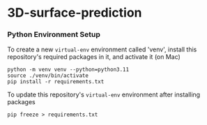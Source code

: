 # 3D-surface-prediction

### Python Environment Setup

To create a new `virtual-env` environment called 'venv', install this repository's required packages in it, and activate it (on Mac)

```
python -m venv venv --python=python3.11
source ./venv/bin/activate
pip install -r requirements.txt
```

To update this repository's `virtual-env` environment after installing packages

```
pip freeze > requirements.txt
```